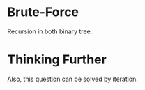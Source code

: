 # Brute-Force
Recursion in both binary tree.

# Thinking Further
Also, this question can be solved by iteration.
